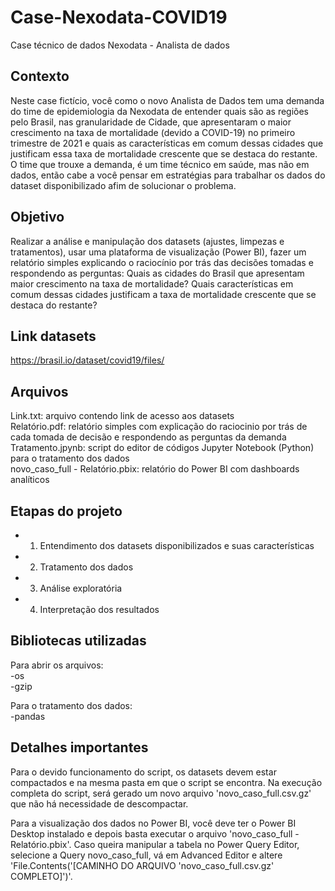 # Case-Nexodata-COVID19
Case técnico de dados Nexodata - Analista de dados

## Contexto
Neste case fictício, você como o novo Analista de Dados tem uma demanda do time de epidemiologia da Nexodata de entender quais são as regiões pelo Brasil, nas granularidade de Cidade, que apresentaram o maior crescimento na taxa de mortalidade (devido a COVID-19) no primeiro trimestre de 2021 e quais as características em comum dessas cidades que justificam essa taxa de mortalidade crescente que se destaca do restante. O time que trouxe a demanda, é um time técnico em saúde, mas não em dados, então cabe a você pensar em estratégias para trabalhar os dados do dataset disponibilizado afim de solucionar o problema.

## Objetivo
Realizar a análise e manipulação dos datasets (ajustes, limpezas e tratamentos), usar uma plataforma de visualização (Power BI), fazer um relatório simples explicando o raciocínio por trás das decisões tomadas e respondendo as perguntas: Quais as cidades do Brasil que apresentam maior crescimento na taxa de mortalidade? Quais características em comum dessas cidades justificam a taxa de mortalidade crescente que se destaca do restante?

## Link datasets

https://brasil.io/dataset/covid19/files/

## Arquivos

Link.txt: arquivo contendo link de acesso aos datasets <br>
Relatório.pdf: relatório simples com explicação do raciocinio por trás de cada tomada de decisão e respondendo as perguntas da demanda <br>
Tratamento.jpynb: script do editor de códigos Jupyter Notebook (Python) para o tratamento dos dados <br>
novo_caso_full - Relatório.pbix: relatório do Power BI com dashboards analíticos <br>

## Etapas do projeto
- 1. Entendimento dos datasets disponibilizados e suas características
- 2. Tratamento dos dados
- 3. Análise exploratória
- 4. Interpretação dos resultados

## Bibliotecas utilizadas
Para abrir os arquivos: <br>
-os <br>
-gzip <br>

Para o tratamento dos dados: <br>
-pandas <br>

## Detalhes importantes
Para o devido funcionamento do script, os datasets devem estar compactados e na mesma pasta em que o script se encontra. Na execução completa do script, será gerado um novo arquivo 'novo_caso_full.csv.gz' que não há necessidade de descompactar.

Para a visualização dos dados no Power BI, você deve ter o Power BI Desktop instalado e depois basta executar o arquivo 'novo_caso_full - Relatório.pbix'. Caso queira manipular a tabela no Power Query Editor, selecione a Query novo_caso_full, vá em Advanced Editor e altere 'File.Contents('[CAMINHO DO ARQUIVO 'novo_caso_full.csv.gz' COMPLETO]')'.
